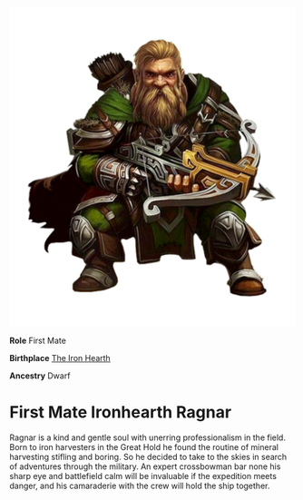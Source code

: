 <InfoBox>
    
![Character Art](./img/ragnar.png)
    
**Role** First Mate
    
**Birthplace** [The Iron Hearth](/places/mineral_holds)

**Ancestry** Dwarf

</InfoBox>

# First Mate Ironhearth Ragnar

Ragnar is a kind and gentle soul with unerring professionalism in the field. Born to iron harvesters in the Great Hold he found the routine of mineral harvesting stifling and boring. So he decided to take to the skies in search of adventures through the military. An expert crossbowman bar none his sharp eye and battlefield calm will be invaluable if the expedition meets danger, and his camaraderie with the crew will hold the ship together.

<!--@include: ./brocard_ragnar.md-->
